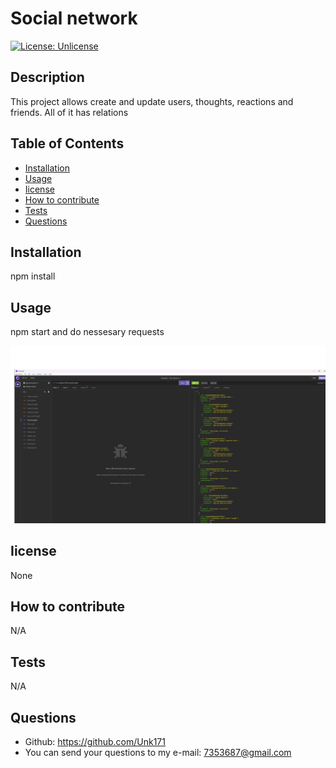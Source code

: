 # Social network
  [![License: Unlicense](https://img.shields.io/badge/license-Unlicense-blue.svg)](http://unlicense.org/)
  ## Description
  This project allows create and update users, thoughts, reactions and friends. All of it has relations
  ## Table of Contents
- [Installation](#installation)
- [Usage](#usage)
- [Iicense](#Iicense)
- [How to contribute](#how-to-contribute)
- [Tests](#tests)
- [Questions](#questions)
## Installation
npm install
## Usage
npm start and do nessesary requests

  ![Screenshot](assets/images/screenshot18.png)
## Iicense
None
## How to contribute
N/A
## Tests
N/A
## Questions
* Github: https://github.com/Unk171
* You can send your questions to my e-mail: 7353687@gmail.com
  